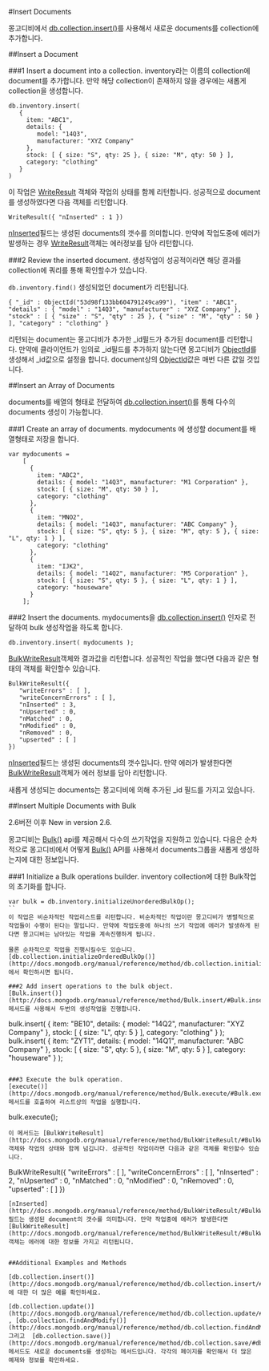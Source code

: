#Insert Documents

몽고디비에서 [db.collection.insert()](http://docs.mongodb.org/manual/reference/method/db.collection.insert/#db.collection.insert)를 사용해서 새로운 documents를 collection에 추가합니다.

##Insert a Document

###1 Insert a document into a collection.
inventory라는 이름의 collection에 document를 추가합니다. 만약 해당 collection이 존재하지 않을 경우에는 새롭게 collection을 생성합니다.

```
db.inventory.insert(
   {
     item: "ABC1",
     details: {
        model: "14Q3",
        manufacturer: "XYZ Company"
     },
     stock: [ { size: "S", qty: 25 }, { size: "M", qty: 50 } ],
     category: "clothing"
   }
)
```
 
이 작업은 [WriteResult](http://docs.mongodb.org/manual/reference/method/WriteResult/#WriteResult) 객체와 작업의 상태를 함께 리턴합니다. 성공적으로 document를 생성하였다면 다음 객체를 리턴합니다. 

```
WriteResult({ "nInserted" : 1 })
```
[nInserted](http://docs.mongodb.org/manual/reference/method/WriteResult/#WriteResult.nInserted)필드는 생성된 documents의 갯수를 의미합니다. 만약에 작업도중에 에러가 발생하는 경우 [WriteResult](http://docs.mongodb.org/manual/reference/method/WriteResult/#WriteResult)객체는 에러정보를 담아 리턴합니다.

###2 Review the inserted document.
생성작업이 성공적이라면 해당 결과를 collection에 쿼리를 통해 확인할수가 있습니다.

``
db.inventory.find()
``
생성되었던 document가 리턴됩니다.

```
{ "_id" : ObjectId("53d98f133bb604791249ca99"), "item" : "ABC1", "details" : { "model" : "14Q3", "manufacturer" : "XYZ Company" }, "stock" : [ { "size" : "S", "qty" : 25 }, { "size" : "M", "qty" : 50 } ], "category" : "clothing" }
```
리턴되는 document는 몽고디비가 추가한 _id필드가 추가된 document를 리턴합니다. 만약에 클라이언트가 임의로 _id필드를 추가하지 않는다면 몽고디비가 [ObjectId](https://docs.mongodb.org/manual/reference/object-id/)를 생성해서 _id값으로 설정을 합니다. document상의 [ObjectId](https://docs.mongodb.org/manual/reference/object-id/)값은 매번 다른 값일 것입니다.

##Insert an Array of Documents

documents를 배열의 형태로 전달하여 [db.collection.insert()](http://docs.mongodb.org/manual/reference/method/db.collection.insert/#db.collection.insert)를 통해 다수의 documents 생성이 가능합니다.

###1 Create an array of documents.
mydocuments 에 생성할 document를 배열형태로 저장을 합니다.

```
var mydocuments =
    [
      {
        item: "ABC2",
        details: { model: "14Q3", manufacturer: "M1 Corporation" },
        stock: [ { size: "M", qty: 50 } ],
        category: "clothing"
      },
      {
        item: "MNO2",
        details: { model: "14Q3", manufacturer: "ABC Company" },
        stock: [ { size: "S", qty: 5 }, { size: "M", qty: 5 }, { size: "L", qty: 1 } ],
        category: "clothing"
      },
      {
        item: "IJK2",
        details: { model: "14Q2", manufacturer: "M5 Corporation" },
        stock: [ { size: "S", qty: 5 }, { size: "L", qty: 1 } ],
        category: "houseware"
      }
    ];
  ```

###2 Insert the documents.
mydocuments을 [db.collection.insert()](http://docs.mongodb.org/manual/reference/method/db.collection.insert/#db.collection.insert) 인자로 전달하여 bulk 생성작업을 하도록 합니다.

```
db.inventory.insert( mydocuments );
```
[BulkWriteResult](http://docs.mongodb.org/manual/reference/method/BulkWriteResult/#BulkWriteResult)객체와 결과값을 리턴합니다. 성공적인 작업을 했다면 다음과 같은 형태의 객체를 확인할수 있습니다.
```
BulkWriteResult({
   "writeErrors" : [ ],
   "writeConcernErrors" : [ ],
   "nInserted" : 3,
   "nUpserted" : 0,
   "nMatched" : 0,
   "nModified" : 0,
   "nRemoved" : 0,
   "upserted" : [ ]
})
```
[nInserted](http://docs.mongodb.org/manual/reference/method/BulkWriteResult/#BulkWriteResult.nInserted)필드는 생성된 documents의 갯수입니다. 만약 에러가 발생한다면 [BulkWriteResult](http://docs.mongodb.org/manual/reference/method/BulkWriteResult/#BulkWriteResult)객체가 에러 정보를 담아 리턴합니다.

새롭게 생성되는 documents는 몽고디비에 의해 추가된 _id 필드를 가지고 있습니다.


##Insert Multiple Documents with Bulk

2.6버전 이후
New in version 2.6.

몽고디비는 [Bulk()](http://docs.mongodb.org/manual/reference/method/Bulk/#Bulk) api를 제공해서 다수의 쓰기작업을 지원하고 있습니다. 다음은 순차적으로 몽고디비에서 어떻게 [Bulk()](http://docs.mongodb.org/manual/reference/method/Bulk/#Bulk)  API를 사용해서 documents그룹을 새롭게 생성하는지에 대한 정보입니다.

###1 Initialize a Bulk operations builder.
inventory collection에 대한 Bulk작업의 초기화를 합니다.

```
var bulk = db.inventory.initializeUnorderedBulkOp();
``
이 작업은 비순차적인 작업리스트를 리턴합니다. 비순차적인 작업이란 몽고디비가 병렬적으로 작업들이 수행이 된다는 말입니다. 만약에 작업도중에 하나의 쓰기 작업에 에러가 발생하게 된다면 몽고디비는 남아있는 작업을 계속진행하게 됩니다.

물론 순차적으로 작업을 진행시킬수도 있습니다. [db.collection.initializeOrderedBulkOp()](http://docs.mongodb.org/manual/reference/method/db.collection.initializeOrderedBulkOp/#db.collection.initializeOrderedBulkOp) 에서 확인하시면 됩니다.

###2 Add insert operations to the bulk object.
[Bulk.insert()](http://docs.mongodb.org/manual/reference/method/Bulk.insert/#Bulk.insert) 메서드를 사용해서 두번의 생성작업을 진행합니다.

```
bulk.insert(
   {
     item: "BE10",
     details: { model: "14Q2", manufacturer: "XYZ Company" },
     stock: [ { size: "L", qty: 5 } ],
     category: "clothing"
   }
);
bulk.insert(
   {
     item: "ZYT1",
     details: { model: "14Q1", manufacturer: "ABC Company"  },
     stock: [ { size: "S", qty: 5 }, { size: "M", qty: 5 } ],
     category: "houseware"
   }
);
```

###3 Execute the bulk operation.
[execute()](http://docs.mongodb.org/manual/reference/method/Bulk.execute/#Bulk.execute) 메서드를 호출하여 리스트상의 작업을 실행합니다.

```
bulk.execute();
```
이 메서드는 [BulkWriteResult](http://docs.mongodb.org/manual/reference/method/BulkWriteResult/#BulkWriteResult)객체와 작업의 상태와 함께 넘깁니다. 성공적인 작업이라면 다음과 같은 객체를 확인할수 있습니다.
```
BulkWriteResult({
   "writeErrors" : [ ],
   "writeConcernErrors" : [ ],
   "nInserted" : 2,
   "nUpserted" : 0,
   "nMatched" : 0,
   "nModified" : 0,
   "nRemoved" : 0,
   "upserted" : [ ]
})
```
[nInserted](http://docs.mongodb.org/manual/reference/method/BulkWriteResult/#BulkWriteResult.nInserted) 필드는 생성된 document의 갯수를 의미합니다. 만약 작업중에 에러가 발생한다면 [BulkWriteResult](http://docs.mongodb.org/manual/reference/method/BulkWriteResult/#BulkWriteResult)객체는 에러에 대한 정보를 가지고 리턴됩니다.


##Additional Examples and Methods

[db.collection.insert()](http://docs.mongodb.org/manual/reference/method/db.collection.insert/#db.collection.insert)에 대한 더 많은 예를 확인하세요.

[db.collection.update()](http://docs.mongodb.org/manual/reference/method/db.collection.update/#db.collection.update) , [db.collection.findAndModify()](http://docs.mongodb.org/manual/reference/method/db.collection.findAndModify/#db.collection.findAndModify), 그리고  [db.collection.save()](http://docs.mongodb.org/manual/reference/method/db.collection.save/#db.collection.save) 메서드도 새로운 documents를 생성하는 메서드입니다. 각각의 페이지를 확인해서 더 많은 예제와 정보를 확인하세요.